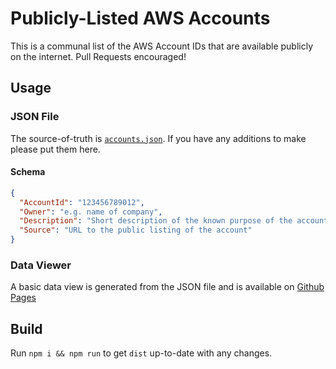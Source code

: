 # Publicly-Listed AWS Accounts
This is a communal list of the AWS Account IDs that are available publicly on the internet. Pull Requests encouraged!

## Usage
### JSON File
The source-of-truth is [`accounts.json`](https://raw.githubusercontent.com/rupertbg/aws-public-account-ids/master/accounts.json). If you have any additions to make please put them here.
#### Schema
```json
{
  "AccountId": "123456789012",
  "Owner": "e.g. name of company",
  "Description": "Short description of the known purpose of the account",
  "Source": "URL to the public listing of the account"
}
```
### Data Viewer
A basic data view is generated from the JSON file and is available on [Github Pages](https://rupertbg.github.io/aws-public-account-ids/dist/index.html)

## Build
Run `npm i && npm run` to get `dist` up-to-date with any changes.
